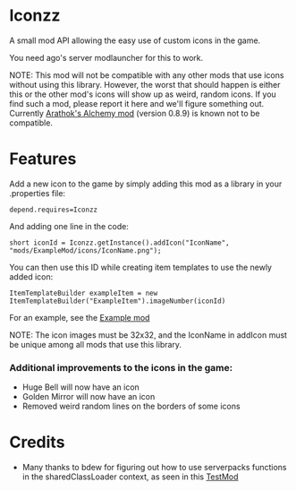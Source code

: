 # Iconzz
A small mod API allowing the easy use of custom icons in the game.

You need ago's server modlauncher for this to work.

NOTE: This mod will not be compatible with any other mods that use icons without using this library. However, the worst that should happen is either this or the other mod's icons will show up as weird, random icons. If you find such a mod, please report it here and we'll figure something out. Currently <a href="https://github.com/Arathok/Wurm-Unlimited-Alchemy">Arathok's Alchemy mod</a> (version 0.8.9) is known not to be compatible.
# Features
Add a new icon to the game by simply adding this mod as a library in your .properties file:

`depend.requires=Iconzz`

And adding one line in the code:

`short iconId = Iconzz.getInstance().addIcon("IconName", "mods/ExampleMod/icons/IconName.png");`

You can then use this ID while creating item templates to use the newly added icon:

`ItemTemplateBuilder exampleItem = new ItemTemplateBuilder("ExampleItem").imageNumber(iconId)`

For an example, see the <a href="https://github.com/Tyoda/IconzzExample">Example mod</a>

NOTE: The icon images must be 32x32, and the IconName in addIcon must be unique among all mods that use this library.

### Additional improvements to the icons in the game:
 - Huge Bell will now have an icon
 - Golden Mirror will now have an icon
 - Removed weird random lines on the borders of some icons

# Credits
 - Many thanks to bdew for figuring out how to use serverpacks functions in the sharedClassLoader context, as seen in this <a href="https://gist.github.com/bdew/5ee9fcb39da73405a38810116104e101">TestMod</a>
